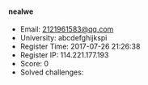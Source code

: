 #### nealwe  

* Email: 2121961583@qq.com  
* University: abcdefghijkspi  
* Register Time: 2017-07-26 21:26:38  
* Register IP: 114.221.177.193  
* Score: 0  
* Solved challenges: 

